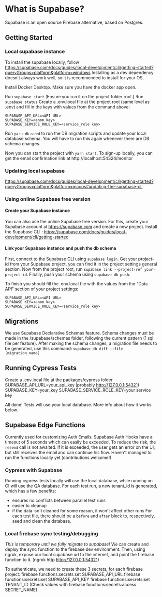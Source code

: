 # What is Supabase?

Supabase is an open source Firebase alternative, based on Postgres.

## Getting Started

### Local supabase instance

To install the supabase locally, follow https://supabase.com/docs/guides/local-development/cli/getting-started?queryGroups=platform&platform=windows
Installing as a dev dependency doesn't always work well, so it is recommended to install for your OS.

Install Docker Desktop.
Make sure you have the docker app open.

Run `supabase start` (Ensure you run it on the project folder root.)
Run `supabase status`
Create a .env.local file at the project root (same level as .env) and fill in the keys with values from the command above:

```
SUPABASE_API_URL=<API URL>
SUPABASE_KEY=<anon key>
SUPABASE_SERVICE_ROLE_KEY=<service_role key>
```

Run `yarn db:seed` to run the DB migration scripts and update your local database schema. You will have to run this again whenever there are DB schema changes.

Now you can start the project with `yarn start`.
To sign-up locally, you can get the email confirmation link at http://localhost:54324/monitor

### Updating local supabase

https://supabase.com/docs/guides/local-development/cli/getting-started?queryGroups=platform&platform=macos#updating-the-supabase-cli

### Using online Supabase free version

#### Create your Supabase instance

You can also use the online Supabase free version.
For this, create your Supabase account at https://supabase.com and create a new project.
Install the Supabase CLI : https://supabase.com/docs/guides/local-development/cli/getting-started

#### Link your Supabase instance and push the db schema

First, connect to the Supabase CLI using `supabase login`.
Get your project-id from your Supabase project, you can find it in the project settings general section.
Now from the project root, run `supabase link --project-ref your-project-id`.
Finally, push your schema using `supabase db push`.

To finish you should fill the .env.local file with the values from the "Data API" section of your project settings:

```
SUPABASE_API_URL=<API URL>
SUPABASE_KEY=<anon key>
SUPABASE_SERVICE_ROLE_KEY=<service_role key>
```

## Migrations

We use Supabase Declarative Schemas feature.
Schema changes must be made in the /supabase/schemas folder, following the current pattern (1 sql file per feature).
After making the schema changes, a migration file needs to be generated, use this command:
`supabase db diff --file [migration_name]`

## Running Cypress Tests

Create a .env.local file at the packages/cypress folder
SUPABASE_API_URL=your_api_key (probably http://127.0.0.1:54321)
SUPABASE_KEY=your_key
SUPABASE_SERVICE_ROLE_KEY=your service key

All done! Tests will use your local database. More info about how it works below.

## Supabase Edge Functions

Currently used for customizing Auth Emails.
Supabase Auth Hooks have a timeout of 5 seconds which can easily be exceeded. To reduce the risk, the `resend` call is not awaited.
If it is exceeded, the user gets an error on the UI, but still receives the email and can continue his flow.
Haven't managed to run the functions locally yet (contributions welcome!).

### Cypress with Supabase

Running cypress tests locally will use the local database, while running on CI will use the QA database.
For each test run, a new tenant_id is generated, which has a few benefits:

- ensures no conflicts between parallel test runs
- easier to cleanup
- if the data isn't cleaned for some reason, it won't affect other runs
  For each test file, there should be a `before` and `after` block to, respectively, seed and clean the database.

### Local firebase sync testing/debugging

_This is temporary until we fully migrate to supabase!_
We can create and deploy the sync function to the firebase dev environment.
Then, using ngrok, expose our local supabase url to the internet, and point the firebase function to it.
(ngrok http http://127.0.0.1:54321)

To authenticate, we need to create these 3 secrets, for each firebase project:
firebase functions:secrets:set SUPABASE_API_URL
firebase functions:secrets:set SUPABASE_API_KEY
firebase functions:secrets:set TENANT_ID
(Check values with firebase functions:secrets:access SECRET_NAME)

